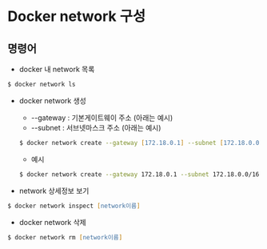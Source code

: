 # Docker network 구성




## 명령어

* docker 내 network 목록

```zsh
$ docker network ls
```

* docker network 생성
    - --gateway : 기본게이트웨이 주소 (아래는 예시)
    - --subnet : 서브넷마스크 주소 (아래는 예시)

    ```zsh
    $ docker network create --gateway [172.18.0.1] --subnet [172.18.0.0/16] [network이름]
    ```

    - 예시
    ```zsh
    $ docker network create --gateway 172.18.0.1 --subnet 172.18.0.0/16 marizoo
    ```

    

* network 상세정보 보기

```zsh
$ docker network inspect [network이름]
```


* docker network 삭제

```zsh
$ docker network rm [network이름]
```



